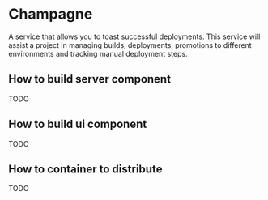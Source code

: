 # Champagne
A service that allows you to toast successful deployments. This service will assist a project in managing builds,
deployments, promotions to different environments and tracking manual deployment steps.

## How to build server component
TODO

## How to build ui component
TODO

## How to container to distribute
TODO
